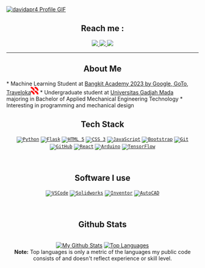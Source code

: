<a href="https://github.com/davidapr4">![davidapr4 Profile GIF](./assets/profile.gif)</a>

<h2 align='center'> Reach me :</h2>
<p align='center'>
   <a href="https://www.linkedin.com/in/davidapriyanto">
      <img src="https://img.shields.io/badge/linkedin-0072b1?style=for-the-badge&logo=linkedin">
   </a>
   <a href = "mailto:davidapr41@mail.ugm.ac.id">
      <img src="https://img.shields.io/badge/mail-fafafa?&style=for-the-badge&logo=gmail">
   </a>
   <a href="https://www.instagram.com/david.apr">
      <img src="https://img.shields.io/badge/instagram-d62976?&style=for-the-badge&logo=instagram&logoColor=white">
   </a>
</p>  

<hr>

<h2 align='center'>About Me</h2>
* Machine Learning Student at <a href="https://g.co/bangkit">Bangkit Academy 2023 by Google, GoTo, Traveloka</a><img src="./assets/bangkit-logo.svg" width='20px' />
* Undergraduate student at <a href="https://ugm.ac.id">Universitas Gadjah Mada</a> <br> majoring in Bachelor of Applied Mechanical Engineering Technology
* Interesting in programming and mechanical design

<br>

<h2 align='center'>Tech Stack</h2>
<p align='center'>
  <code><a href="https://www.python.org/"><img alt="Python" title="Python" src="https://cdn-icons-png.flaticon.com/512/5968/5968350.png" height="25"></a></code>
  <code><a href="https://flask.palletsprojects.com/"><img alt="Flask" title="Flask" src="https://pythonforundergradengineers.com/posts/zappa/images/flask_icon.png" height="25"></a></code>
  <code><a href="https://en.wikipedia.org/wiki/HTML"><img alt="HTML 5" title="HTML 5" src="https://cdn-icons-png.flaticon.com/512/888/888859.png" height="25"></a></code>
  <code><a href="https://www.w3.org/Style/CSS/Overview.en.html"><img alt="CSS 3" title="CSS 3" src="https://cdn-icons-png.flaticon.com/512/888/888847.png" height="25"></a></code>
  <code><a href="https://developer.mozilla.org/en-US/docs/Web/JavaScript"><img alt="JavaScript" title="JavaScript" src="https://cdn-icons-png.flaticon.com/512/5968/5968292.png" height="25"></a></code>
   <code><a href="https://getbootstrap.com"><img alt="Bootstrap" title="Bootstrap" src="https://cdn-icons-png.flaticon.com/512/5968/5968672.png" height="25"></a></code>
  <code><a href="https://git-scm.com/"><img alt="Git" title="Git" src="https://img.icons8.com/color/256/git.png" height="25"></a></code>
  <code><a href="https://github.com/"><img alt="GitHub" title="GitHub" src="https://cdn-icons-png.flaticon.com/512/2111/2111432.png" height="25"></a></code>
  <code><a href="https://reactjs.org/"><img alt="React" title="React" src="https://cdn-icons-png.flaticon.com/512/3459/3459528.png" height="25"></a></code>
  <code><a href="https://www.arduino.cc/"><img alt="Arduino" title="Arduino" src="https://cdn.iconscout.com/icon/free/png-256/arduino-1-226076.png" height="25"></a></code>
  <code><a href="https://www.tensorflow.org/"><img alt="TensorFlow" title="TensorFlow" src="https://img.icons8.com/color/256/tensorflow.png" height="25"></a></code>
</p>

<br>

<h2 align='center'>Software I use</h2>
<p align='center'>
   <code><a href="https://code.visualstudio.com/"><img alt="VSCode" title="VSCode" src="https://cdn.icon-icons.com/icons2/2107/PNG/512/file_type_vscode_icon_130084.png" height="25"></a></code>
   <code><a href="https://www.solidworks.com/"><img alt="Solidworks" title="Solidworks" src="https://img.icons8.com/color/256/solidworks.png" height="25"></a></code>
   <code><a href="https://www.autodesk.com/"><img alt="Inventor" title="Inventor" src="https://img.icons8.com/fluency/256/autodesk-inventor-2020.png" height="25"></a></code>
   <code><a href="https://www.autodesk.com/"><img alt="AutoCAD" title="AutoCAD" src="https://uxwing.com/wp-content/themes/uxwing/download/brands-and-social-media/autocad-icon.png" height="25"></a></code>
</p>

<br>

<h2 align='center'>Github Stats</h2>

<!-- Bassed on: https://github.com/anuraghazra/github-readme-stats -->
<p align="center">
  <br/>
  <a href="https://github.com/anuraghazra/github-readme-stats"><img alt="My Github Stats" src="https://github-readme-stats.vercel.app/api/?username=davidapr4&show_icons=true&count_private=true&theme=react&bg_color=1F222E&title_color=7cebf5&icon_color=2d7de4&show_icons=true&border_color=7cebf5&border_radius=10" height="192px"/></a>
  <a href="https://github.com/anuraghazra/github-readme-stats"><img alt="Top Languages" src="https://github-readme-stats.vercel.app/api/top-langs/?username=davidapr4&langs_count=8&layout=compact&theme=react&bg_color=1F222E&title_color=7cebf5&icon_color=2d7de4&show_icons=true&border_color=7cebf5&border_radius=10" height="192px"/></a>
  <br/>
  <b>Note:</b> Top languages is only a metric of the languages my public code consists of and doesn't reflect experience or skill level.
</p>
<!--
### Hi there 👋
**davidapr4/davidapr4** is a ✨ _special_ ✨ repository because its `README.md` (this file) appears on your GitHub profile.
-->
